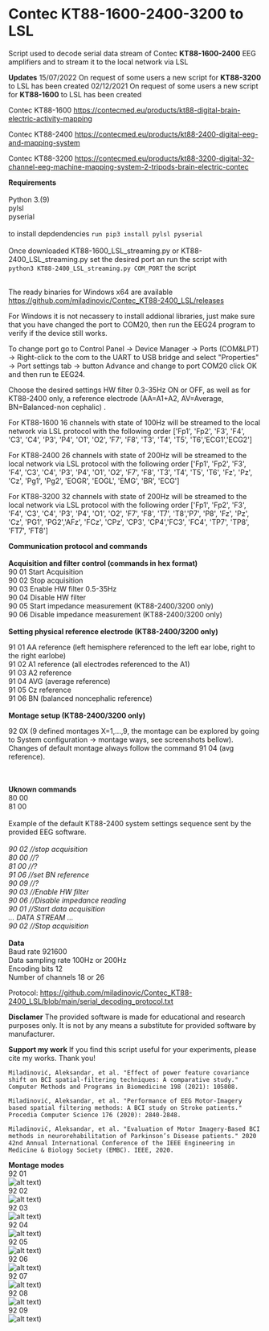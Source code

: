  

# Contec KT88-1600-2400-3200 to LSL
Script used to decode serial data stream of Contec **KT88-1600-2400** EEG amplifiers and to stream it to the local network via LSL

**Updates**
15/07/2022 On request of some users a new script for **KT88-3200** to LSL has been created
02/12/2021 On request of some users a new script for **KT88-1600** to LSL has been created

Contec KT88-1600
https://contecmed.eu/products/kt88-digital-brain-electric-activity-mapping

Contec KT88-2400 
https://contecmed.eu/products/kt88-2400-digital-eeg-and-mapping-system

Contec KT88-3200 
https://contecmed.eu/products/kt88-3200-digital-32-channel-eeg-machine-mapping-system-2-tripods-brain-electric-contec

**Requirements**<br />
<br />
Python 3.(9)<br />
pylsl<br />
pyserial<br />
<br />
to install depdendencies `run pip3 install pylsl pyserial`<br />
<br />
Once downloaded KT88-1600_LSL_streaming.py or KT88-2400_LSL_streaming.py set the desired port an run the script with <br />
`python3 KT88-2400_LSL_streaming.py COM_PORT` the script
<br /><br />

The ready binaries for Windows x64 are available https://github.com/miladinovic/Contec_KT88-2400_LSL/releases

For Windows it is not necassery to install addional libraries, just make sure that you have changed the port to COM20, then run the EEG24 program to verify if the device still works.

To change port go to Control Panel -> Device Manager -> Ports (COM&LPT) -> Right-click to the com to the UART to USB bridge and select "Properties" -> Port settings tab -> button Advance and change to port COM20 click OK and then run te EEG24.

Choose the desired settings HW filter 0.3-35Hz ON or OFF, as well as for KT88-2400 only, a reference electrode (AA=A1+A2, AV=Average, BN=Balanced-non cephalic) .

For KT88-1600 16 channels with state of 100Hz will be streamed to the local network via LSL protocol with the following order ['Fp1', 'Fp2', 'F3', 'F4', 'C3', 'C4', 'P3', 'P4', 'O1', 'O2', 'F7', 'F8', 'T3', 'T4', 'T5', 'T6','ECG1','ECG2']

For KT88-2400 26 channels with state of 200Hz will be streamed to the local network via LSL protocol with the following order ['Fp1', 'Fp2', 'F3', 'F4', 'C3', 'C4', 'P3', 'P4', 'O1', 'O2', 'F7', 'F8', 'T3', 'T4', 'T5', 'T6', 'Fz', 'Pz', 'Cz', 'Pg1', 'Pg2', 'EOGR', 'EOGL', 'EMG', 'BR', 'ECG']


For KT88-3200 32 channels with state of 200Hz will be streamed to the local network via LSL protocol with the following order ['Fp1', 'Fp2', 'F3', 'F4', 'C3', 'C4', 'P3', 'P4', 'O1', 'O2', 'F7', 'F8', 'T7', 'T8','P7', 'P8',  'Fz', 'Pz', 'Cz', 'PG1', 'PG2','AFz', 'FCz', 'CPz',  'CP3', 'CP4','FC3', 'FC4', 'TP7', 'TP8', 'FT7', 'FT8']


**Communication protocol and commands**<br />
<br />
**Acquisition and filter control (commands in hex format)**<br />
90 01 Start Acquisition<br />
90 02 Stop acquisition<br />
90 03 Enable HW filter 0.5-35Hz<br />
90 04 Disable HW filter<br />
90 05 Start impedance measurement (KT88-2400/3200 only)<br />
90 06 Disable impedance measurement (KT88-2400/3200 only)<br />
<br />
**Setting physical reference electrode (KT88-2400/3200 only)**<br />

91 01 AA reference (left hemisphere referenced to the left ear lobe, right to the right earlobe)<br />
91 02 A1 reference (all electrodes referenced to the A1)<br />
91 03 A2 reference<br />
91 04 AVG (average reference)<br />
91 05 Cz reference<br />
91 06 BN (balanced noncephalic reference)<br />
<br />
**Montage setup (KT88-2400/3200 only)**<br />

92 0X (9 defined montages X=1,...,9, the montage can be explored by going to System configuration -> montage ways, see screenshots bellow). Changes of default montage always follow the command 91 04 (avg reference).<br />
<br /><br />

**Uknown commands**<br />
80 00<br />
81 00<br />
<br />
Example of the default KT88-2400 system settings sequence sent by the provided EEG software.<br />
<br />
*90 02 //stop acquisition<br />
80 00 //?<br />
81 00 //?<br />
91 06 //set BN reference<br />
90 09 //?<br />
90 03 //Enable HW filter<br />
90 06 //Disable impedance reading<br />
90 01 //Start data acquisition<br />
... DATA STREAM ...<br />
90 02 //Stop acquisition*<br />
<br />
**Data**<br />
Baud rate 921600<br />
Data sampling rate 100Hz or 200Hz<br />
Encoding bits 12<br />
Number of channels 18 or 26<br />

Protocol: https://github.com/miladinovic/Contec_KT88-2400_LSL/blob/main/serial_decoding_protocol.txt

**Disclamer**
The provided software is made for educational and research purposes only. It is not by any means a substitute for provided software by manufacturer.

**Support my work**
If you find this script useful for your experiments, please cite my works. Thank you!

`Miladinović, Aleksandar, et al. "Effect of power feature covariance shift on BCI spatial-filtering techniques: A comparative study." Computer Methods and Programs in Biomedicine 198 (2021): 105808.`

`Miladinović, Aleksandar, et al. "Performance of EEG Motor-Imagery based spatial filtering methods: A BCI study on Stroke patients." Procedia Computer Science 176 (2020): 2840-2848.`

`Miladinović, Aleksandar, et al. "Evaluation of Motor Imagery-Based BCI methods in neurorehabilitation of Parkinson’s Disease patients." 2020 42nd Annual International Conference of the IEEE Engineering in Medicine & Biology Society (EMBC). IEEE, 2020.`

**Montage modes**<br />
92 01<br />
![alt text](1.PNG))<br />
92 02<br />
![alt text](2.PNG))<br />
92 03<br />
![alt text](3.PNG))<br />
92 04<br />
![alt text](4.PNG))<br />
92 05<br />
![alt text](5.PNG))<br />
92 06<br />
![alt text](6.PNG))<br />
92 07<br />
![alt text](7.PNG))<br />
92 08<br />
![alt text](8.PNG))<br />
92 09<br />
![alt text](9.PNG))<br />

